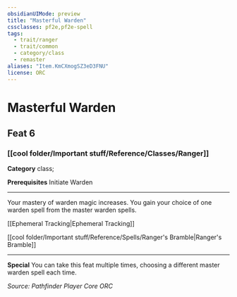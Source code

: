 ```yaml
---
obsidianUIMode: preview
title: "Masterful Warden"
cssclasses: pf2e,pf2e-spell
tags:
  - trait/ranger
  - trait/common
  - category/class
  - remaster
aliases: "Item.KmCXmogSZ3eD3FNU"
license: ORC
---
```

# Masterful Warden
## Feat 6
### [[cool folder/Important stuff/Reference/Classes/Ranger]]

**Category** class; 



**Prerequisites** Initiate Warden
* * *
Your mastery of warden magic increases. You gain your choice of one warden spell from the master warden spells.

[[Ephemeral Tracking|Ephemeral Tracking]]

[[cool folder/Important stuff/Reference/Spells/Ranger's Bramble|Ranger's Bramble]]

* * *

**Special** You can take this feat multiple times, choosing a different master warden spell each time.

*Source: Pathfinder Player Core*
*ORC*